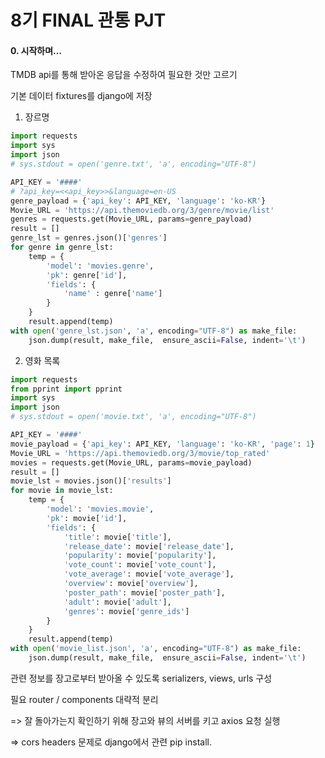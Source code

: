 # 8기 FINAL 관통 PJT

#### 0. 시작하며…

TMDB api를 통해 받아온 응답을 수정하여 필요한 것만 고르기

기본 데이터 fixtures를 django에 저장

1. 장르명

```python
import requests
import sys
import json
# sys.stdout = open('genre.txt', 'a', encoding="UTF-8")

API_KEY = '####'
# ?api_key=<<api_key>>&language=en-US
genre_payload = {'api_key': API_KEY, 'language': 'ko-KR'}
Movie_URL = 'https://api.themoviedb.org/3/genre/movie/list'
genres = requests.get(Movie_URL, params=genre_payload)
result = []
genre_lst = genres.json()['genres']
for genre in genre_lst:
    temp = {
        'model': 'movies.genre',
        'pk': genre['id'],
        'fields': {
            'name' : genre['name']
        }
    }
    result.append(temp)
with open('genre_lst.json', 'a', encoding="UTF-8") as make_file:
    json.dump(result, make_file,  ensure_ascii=False, indent='\t')
```

2. 영화 목록

```python
import requests
from pprint import pprint
import sys
import json
# sys.stdout = open('movie.txt', 'a', encoding="UTF-8")

API_KEY = '####'
movie_payload = {'api_key': API_KEY, 'language': 'ko-KR', 'page': 1}
Movie_URL = 'https://api.themoviedb.org/3/movie/top_rated'
movies = requests.get(Movie_URL, params=movie_payload)
result = []
movie_lst = movies.json()['results']
for movie in movie_lst:
    temp = {
        'model': 'movies.movie',
        'pk': movie['id'],
        'fields': {
            'title': movie['title'],
            'release_date': movie['release_date'],
            'popularity': movie['popularity'],
            'vote_count': movie['vote_count'],
            'vote_average': movie['vote_average'],
            'overview': movie['overview'],
            'poster_path': movie['poster_path'],
            'adult': movie['adult'],
            'genres': movie['genre_ids']
        }
    }
    result.append(temp)
with open('movie_list.json', 'a', encoding="UTF-8") as make_file:
    json.dump(result, make_file,  ensure_ascii=False, indent='\t')
```

관련 정보를 장고로부터 받아올 수 있도록 serializers, views, urls 구성

필요 router / components 대략적 분리



=> 잘 돌아가는지 확인하기 위해 장고와 뷰의 서버를 키고 axios 요청 실행

=> cors headers 문제로 django에서 관련 pip install.